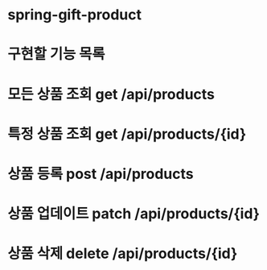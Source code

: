 # spring-gift-product

# 구현할 기능 목록

# 모든 상품 조회 get /api/products
# 특정 상품 조회 get /api/products/{id}
# 상품 등록 post /api/products
# 상품 업데이트 patch /api/products/{id}
# 상품 삭제 delete /api/products/{id}